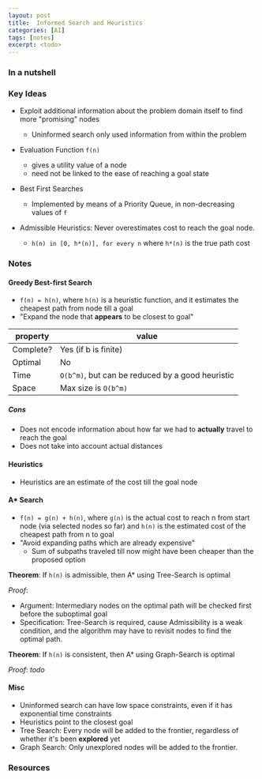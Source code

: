 ```yaml
---
layout: post
title:  Informed Search and Heuristics 
categories: [AI]
tags: [notes]
excerpt: <todo>
---
```


### In a nutshell

### Key Ideas
- Exploit additional information about the problem domain itself to find more "promising" nodes
    - Uninformed search only used information from within the problem

- Evaluation Function `f(n)`
    - gives a utility value of a node
    - need not be linked to the ease of reaching a goal state

- Best First Searches
    - Implemented by means of a Priority Queue, in non-decreasing values of `f`

- Admissible Heuristics: Never overestimates cost to reach the goal node.
    - `h(n) in [0, h*(n)], for every n` where `h*(n)` is the true path cost

### Notes
#### Greedy Best-first Search
- `f(n) = h(n)`, where `h(n)` is a heuristic function, and it estimates the cheapest path from node till a goal
- "Expand the node that **appears** to be closest to goal"

|property|value|
|--------|-----|
|Complete?|Yes (if b is finite)|
|Optimal|No|
|Time|`O(b^m)`, but can be reduced by a good heuristic|
|Space|Max size is `O(b^m)`|

##### Cons
- Does not encode information about how far we had to **actually** travel to reach the goal
- Does not take into account actual distances


#### Heuristics
- Heuristics are an estimate of the cost till the goal node


#### A* Search
- `f(n) = g(n) + h(n)`, where `g(n)` is the actual cost to reach n from start node (via selected nodes so far) and `h(n)` is the estimated cost of the cheapest path from n to goal
- "Avoid expanding paths which are already expensive"
    - Sum of subpaths traveled till now might have been cheaper than the proposed option

**Theorem**: If `h(n)` is admissible, then A* using Tree-Search is optimal

*Proof*: 
- Argument: Intermediary nodes on the optimal path will be checked first before the suboptimal goal
- Specification: Tree-Search is required, cause Admissibility is a weak condition, and the algorithm may have to revisit nodes to find the optimal path.

**Theorem**: If `h(n)` is consistent, then A* using Graph-Search is optimal

*Proof*:  *todo*


#### Misc
- Uninformed search can have low space constraints, even if it has exponential time constraints
- Heuristics point to the closest goal
- Tree Search: Every node will be added to the frontier, regardless of whether it's been **explored** yet
- Graph Search: Only unexplored nodes will be added to the frontier.

### Resources
